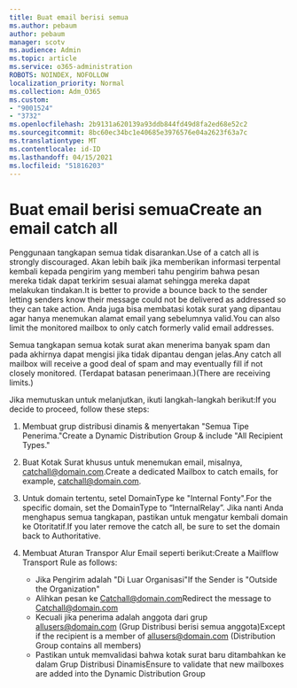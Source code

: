 ```yaml
---
title: Buat email berisi semua
ms.author: pebaum
author: pebaum
manager: scotv
ms.audience: Admin
ms.topic: article
ms.service: o365-administration
ROBOTS: NOINDEX, NOFOLLOW
localization_priority: Normal
ms.collection: Adm_O365
ms.custom:
- "9001524"
- "3732"
ms.openlocfilehash: 2b9131a620139a93ddb844fd49d8fa2ed68e52c2
ms.sourcegitcommit: 8bc60ec34bc1e40685e3976576e04a2623f63a7c
ms.translationtype: MT
ms.contentlocale: id-ID
ms.lasthandoff: 04/15/2021
ms.locfileid: "51816203"
---
```

# <a name="create-an-email-catch-all"></a><span data-ttu-id="f0e17-102">Buat email berisi semua</span><span class="sxs-lookup"><span data-stu-id="f0e17-102">Create an email catch all</span></span>

<span data-ttu-id="f0e17-103">Penggunaan tangkapan semua tidak disarankan.</span><span class="sxs-lookup"><span data-stu-id="f0e17-103">Use of a catch all is strongly discouraged.</span></span> <span data-ttu-id="f0e17-104">Akan lebih baik jika memberikan informasi terpental kembali kepada pengirim yang memberi tahu pengirim bahwa pesan mereka tidak dapat terkirim sesuai alamat sehingga mereka dapat melakukan tindakan.</span><span class="sxs-lookup"><span data-stu-id="f0e17-104">It is better to provide a bounce back to the sender letting senders know their message could not be delivered as addressed so they can take action.</span></span> <span data-ttu-id="f0e17-105">Anda juga bisa membatasi kotak surat yang dipantau agar hanya menemukan alamat email yang sebelumnya valid.</span><span class="sxs-lookup"><span data-stu-id="f0e17-105">You can also limit the monitored mailbox to only catch formerly valid email addresses.</span></span> 

<span data-ttu-id="f0e17-106">Semua tangkapan semua kotak surat akan menerima banyak spam dan pada akhirnya dapat mengisi jika tidak dipantau dengan jelas.</span><span class="sxs-lookup"><span data-stu-id="f0e17-106">Any catch all mailbox will receive a good deal of spam and may eventually fill if not closely monitored.</span></span> <span data-ttu-id="f0e17-107">(Terdapat batasan penerimaan.)</span><span class="sxs-lookup"><span data-stu-id="f0e17-107">(There are receiving limits.)</span></span> 

<span data-ttu-id="f0e17-108">Jika memutuskan untuk melanjutkan, ikuti langkah-langkah berikut:</span><span class="sxs-lookup"><span data-stu-id="f0e17-108">If you decide to proceed, follow these steps:</span></span>

1. <span data-ttu-id="f0e17-109">Membuat grup distribusi dinamis & menyertakan "Semua Tipe Penerima."</span><span class="sxs-lookup"><span data-stu-id="f0e17-109">Create a Dynamic Distribution Group & include "All Recipient Types."</span></span>

2. <span data-ttu-id="f0e17-110">Buat Kotak Surat khusus untuk menemukan email, misalnya, catchall@domain.com.</span><span class="sxs-lookup"><span data-stu-id="f0e17-110">Create a dedicated Mailbox to catch emails, for example, catchall@domain.com.</span></span>

3. <span data-ttu-id="f0e17-111">Untuk domain tertentu, setel DomainType ke "Internal Fonty".</span><span class="sxs-lookup"><span data-stu-id="f0e17-111">For the specific domain, set the DomainType to “InternalRelay”.</span></span> <span data-ttu-id="f0e17-112">Jika nanti Anda menghapus semua tangkapan, pastikan untuk mengatur kembali domain ke Otoritatif.</span><span class="sxs-lookup"><span data-stu-id="f0e17-112">If you later remove the catch all, be sure to set the domain back to Authoritative.</span></span>

4. <span data-ttu-id="f0e17-113">Membuat Aturan Transpor Alur Email seperti berikut:</span><span class="sxs-lookup"><span data-stu-id="f0e17-113">Create a Mailflow Transport Rule as follows:</span></span>

    - <span data-ttu-id="f0e17-114">Jika Pengirim adalah "Di Luar Organisasi"</span><span class="sxs-lookup"><span data-stu-id="f0e17-114">If the Sender is "Outside the Organization"</span></span>
    - <span data-ttu-id="f0e17-115">Alihkan pesan ke Catchall@domain.com</span><span class="sxs-lookup"><span data-stu-id="f0e17-115">Redirect the message to Catchall@domain.com</span></span>
    - <span data-ttu-id="f0e17-116">Kecuali jika penerima adalah anggota dari grup allusers@domain.com (Grup Distribusi berisi semua anggota)</span><span class="sxs-lookup"><span data-stu-id="f0e17-116">Except if the recipient is a member of allusers@domain.com (Distribution Group contains all members)</span></span>
    - <span data-ttu-id="f0e17-117">Pastikan untuk memvalidasi bahwa kotak surat baru ditambahkan ke dalam Grup Distribusi Dinamis</span><span class="sxs-lookup"><span data-stu-id="f0e17-117">Ensure to validate that new mailboxes are added into the Dynamic Distribution Group</span></span>
